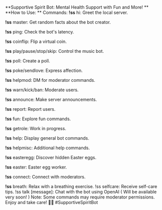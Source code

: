 **Supportive Spirit Bot: Mental Health Support with Fun and More!
**
**How to Use:
**
Commands:
**!ss** hi: Greet the local server.

**!ss** master: Get random facts about the bot creator.

**!ss** ping: Check the bot's latency.

**!ss** coinflip: Flip a virtual coin.

**!ss** play/pause/stop/skip: Control the music bot.

**!ss** poll: Create a poll.

**!ss** poke/sendlove: Express affection.

**!ss** helpmod: DM for moderator commands.

**!ss** warn/kick/ban: Moderate users.

**!ss** announce: Make server announcements.

**!ss** report: Report users.

**!ss** fun: Explore fun commands.

**!ss** getrole: Work in progress.

**!ss** help: Display general bot commands.

**!ss** helpmisc: Additional help commands.

**!ss** easteregg: Discover hidden Easter eggs.

**!ss** easter: Easter egg worker.

**!ss** connect: Connect with moderators.

**!ss** breath: Relax with a breathing exercise.
!ss selfcare: Receive self-care tips.
!ss talk [message]: Chat with the bot using OpenAI ( Will be available very soon! ) 
Note: Some commands may require moderator permissions. Enjoy and take care! 🌈✨ #SupportiveSpiritBot
